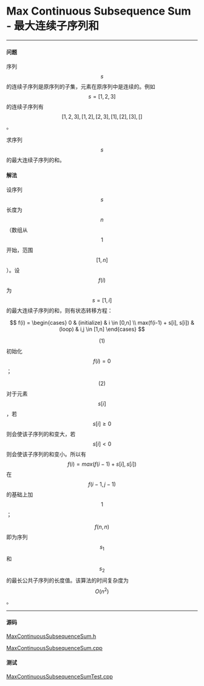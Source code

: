 <script type="text/javascript" src="https://cdnjs.cloudflare.com/ajax/libs/mathjax/2.7.1/MathJax.js?config=TeX-AMS-MML_HTMLorMML"></script>

# Max Continuous Subsequence Sum - 最大连续子序列和

--------

#### 问题

序列$$ s $$的连续子序列是原序列的子集，元素在原序列中是连续的。例如$$ s = [1,2,3] $$的连续子序列有$$ [1,2,3],[1,2],[2,3],[1],[2],[3],[] $$。

求序列$$ s $$的最大连续子序列的和。

#### 解法

设序列$$ s $$长度为$$ n $$（数组从$$ 1 $$开始，范围$$ [1,n] $$）。设$$ f(i) $$为$$ s = [1,i] $$的最大连续子序列的和，则有状态转移方程：

$$
f(i) =
\begin{cases}
0                           &   (initialize)    &   i \in [0,n] \\
max(f(i-1) + s[i], s[i])    &   (loop)          &   i,j \in [1,n]
\end{cases}
$$

$$ (1) $$ 初始化$$ f(i) = 0 $$；

$$ (2) $$ 对于元素$$ s[i] $$，若$$ s[i] \geq 0 $$则会使该子序列的和变大，若$$ s[i] \lt 0 $$则会使该子序列的和变小。所以有$$ f(i) = max(f(i-1) + s[i], s[i]) $$在$$ f(i-1,j-1) $$的基础上加$$ 1 $$；

$$ f(n,n) $$即为序列$$ s_1 $$和$$ s_2 $$的最长公共子序列的长度值。该算法的时间复杂度为$$ O(n^2) $$。

--------

#### 源码

[MaxContinuousSubsequenceSum.h](https://github.com/linrongbin16/Way-to-Algorithm/blob/master/src/DynamicProgramming/LinearDP/MaxContinuousSubsequenceSum.h)

[MaxContinuousSubsequenceSum.cpp](https://github.com/linrongbin16/Way-to-Algorithm/blob/master/src/DynamicProgramming/LinearDP/MaxContinuousSubsequenceSum.cpp)

#### 测试

[MaxContinuousSubsequenceSumTest.cpp](https://github.com/linrongbin16/Way-to-Algorithm/blob/master/src/DynamicProgramming/LinearDP/MaxContinuousSubsequenceSumTest.cpp)

